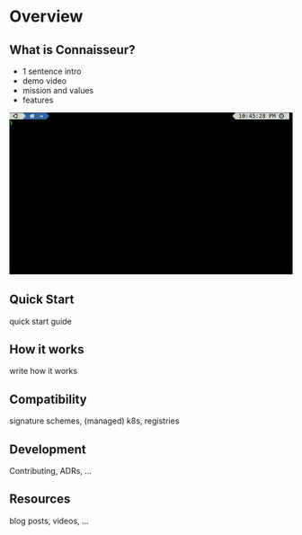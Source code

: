 # Overview
## What is Connaisseur?
- 1 sentence intro
- demo video
- mission and values
- features

![](assets/connaisseur_demo.gif)


## Quick Start
quick start guide

## How it works
write how it works

## Compatibility
signature schemes, (managed) k8s, registries

## Development
Contributing, ADRs, ...

## Resources
blog posts, videos, ...
